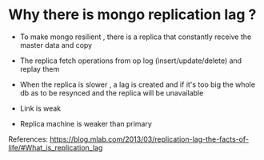 # Why there is mongo replication lag ?

- To make mongo resilient , there is a replica that constantly receive the master data and copy
- The replica fetch operations from op log (insert/update/delete) and replay them
- When the replica is slower , a lag is created and if it's too big the whole db as to be resynced and the replica will be unavailable


- Link is weak 
- Replica machine is weaker than primary


References: 
https://blog.mlab.com/2013/03/replication-lag-the-facts-of-life/#What_is_replication_lag
